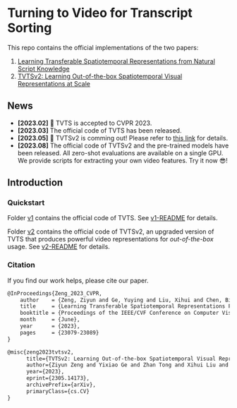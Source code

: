 # Turning to Video for Transcript Sorting

This repo contains the official implementations of the two papers:

1. [Learning Transferable Spatiotemporal Representations from Natural Script Knowledge](https://arxiv.org/abs/2209.15280)
2. [TVTSv2: Learning Out-of-the-box Spatiotemporal Visual Representations at Scale](https://arxiv.org/abs/2305.14173)

## News

+ **[2023.02]** 🎉 TVTS is accepted to CVPR 2023.
+ **[2023.03]** The official code of TVTS has been released.
+ **[2023.05]** 🚀 TVTSv2 is comming out! Please refer to [this link](https://arxiv.org/abs/2305.14173) for details. 
+ **[2023.08]** The official code of TVTSv2 and the pre-trained models have been released. All zero-shot evaluations are available on a single GPU. We provide scripts for extracting your own video features. Try it now 😎!

## Introduction

### Quickstart

Folder [v1](v1) contains the official code of TVTS. See [v1-README](v1/README.md) for details.

Folder [v2](v2) contains the official code of TVTSv2, an upgraded version of TVTS that produces powerful video representations for *out-of-the-box* usage. See [v2-README](v2/README.md) for details.

### Citation

If you find our work helps, please cite our paper.

```tex
@InProceedings{Zeng_2023_CVPR,
    author    = {Zeng, Ziyun and Ge, Yuying and Liu, Xihui and Chen, Bin and Luo, Ping and Xia, Shu-Tao and Ge, Yixiao},
    title     = {Learning Transferable Spatiotemporal Representations From Natural Script Knowledge},
    booktitle = {Proceedings of the IEEE/CVF Conference on Computer Vision and Pattern Recognition (CVPR)},
    month     = {June},
    year      = {2023},
    pages     = {23079-23089}
}
```

```tex
@misc{zeng2023tvtsv2,
      title={TVTSv2: Learning Out-of-the-box Spatiotemporal Visual Representations at Scale}, 
      author={Ziyun Zeng and Yixiao Ge and Zhan Tong and Xihui Liu and Shu-Tao Xia and Ying Shan},
      year={2023},
      eprint={2305.14173},
      archivePrefix={arXiv},
      primaryClass={cs.CV}
}
```



